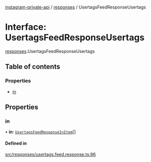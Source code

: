[instagram-private-api](../../README.md) / [responses](../../modules/responses.md) / UsertagsFeedResponseUsertags

# Interface: UsertagsFeedResponseUsertags

[responses](../../modules/responses.md).UsertagsFeedResponseUsertags

## Table of contents

### Properties

- [in](UsertagsFeedResponseUsertags.md#in)

## Properties

### in

• **in**: [`UsertagsFeedResponseInItem`](UsertagsFeedResponseInItem.md)[]

#### Defined in

[src/responses/usertags.feed.response.ts:96](https://github.com/Nerixyz/instagram-private-api/blob/b3351b9/src/responses/usertags.feed.response.ts#L96)
